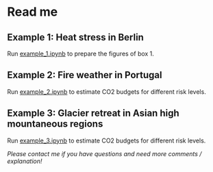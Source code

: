 # Read me

## Example 1: Heat stress in Berlin
Run [example_1.ipynb](Ex1_heat_Berlin.ipynb) to prepare the figures of box 1.

## Example 2: Fire weather in Portugal
Run [example_2.ipynb](Ex2_fire_weather.ipynb) to estimate CO2 budgets for different risk levels.

## Example 3: Glacier retreat in Asian high mountaneous regions
Run [example_3.ipynb](Ex3_glaciers.ipynb) to estimate CO2 budgets for different risk levels.

*Please contact me if you have questions and need more comments / explanation!*